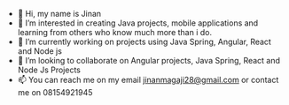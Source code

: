- 👋 Hi, my name is Jinan 
- 👀 I’m interested in creating Java projects, mobile applications and learning from others who know much more than i do. 
- 🌱 I’m currently working on projects using Java Spring, Angular, React and Node js
- 💞️ I’m looking to collaborate on Angular projects, Java Spring, React and Node Js Projects 
- 📫 You can reach me on my email jinanmagaji28@gmail.com or contact me on 08154921945

<!---
Gkving/Gkving is a ✨ special ✨ repository because its `README.md` (this file) appears on your GitHub profile.
You can click the Preview link to take a look at your changes.
--->
